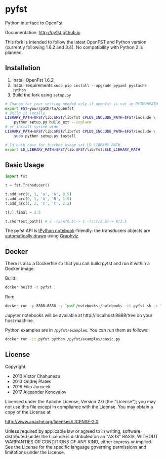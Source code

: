 # pyfst

Python interface to [OpenFst](http://openfst.org)

Documentation: http://pyfst.github.io

This fork is intended to follow the latest OpenFST and Python version (currently following 1.6.2 and 3.4). No compatibility with Python 2 is planned.

## Installation

1. Install OpenFst 1.6.2.
2. Install requirements ``sudo pip install --upgrade pyyaml pystache cython``
3. Build the fork using `setup.py`

```bash
# Change for your setting needed only if openfst is not in PYTHONPATH
export FST=your/path/to/openfst  
# Build it locally
LIBRARY_PATH=$FST/lib:$FST/lib/fst CPLUS_INCLUDE_PATH=$FST/include \
    python setup.py build_ext --inplace
# or install system wide
LIBRARY_PATH=$FST/lib:$FST/lib/fst CPLUS_INCLUDE_PATH=$FST/include \
    sudo python setup.py install

# In both case for further usage set LD_LIBRARY_PATH
export LD_LIBRARY_PATH=$FST/lib:$FST/lib/fst:$LD_LIBRARY_PATH
```

## Basic Usage

```python
import fst

t = fst.Transducer()

t.add_arc(0, 1, 'a', 'A', 0.5)
t.add_arc(0, 1, 'b', 'B', 1.5)
t.add_arc(1, 2, 'c', 'C', 2.5)

t[2].final = 3.5

t.shortest_path() # 2 -(a:A/0.5)-> 1 -(c:C/2.5)-> 0/3.5 
```

The pyfst API is [IPython notebook](http://ipython.org/ipython-doc/dev/interactive/htmlnotebook.html)-friendly: the transducers objects are [automatically drawn](http://nbviewer.ipython.org/3835477/) using [Graphviz](http://www.graphviz.org).

## Docker

There is also a Dockerfile so that you can build pyfst and run it within
a Docker image.

Build:

```bash
docker build -t pyfst .
```

Run:

```bash
docker run -p 8888:8888 -v `pwd`/notebooks:/notebooks -it pyfst sh -c "jupyter notebook --ip=0.0.0.0 /notebooks"
```

Jupyter notebooks will be available at http://localhost:8888/tree on your host machine. 

Python examples are in `/pyfst/examples`. You can run them as follows:
```bash
docker run -it pyfst python /pyfst/examples/basic.py
```



## License

Copyright:

- 2013 Victor Chahuneau
- 2013 Ondrej Platek
- 2016 Filip Jurcicek
- 2017 Alexander Konovalov

Licensed under the Apache License, Version 2.0 (the "License");
you may not use this file except in compliance with the License.
You may obtain a copy of the License at

http://www.apache.org/licenses/LICENSE-2.0

Unless required by applicable law or agreed to in writing, software
distributed under the License is distributed on an "AS IS" BASIS,
WITHOUT WARRANTIES OR CONDITIONS OF ANY KIND, either express or implied.
See the License for the specific language governing permissions and
limitations under the License.

